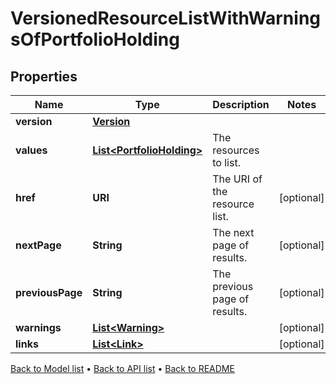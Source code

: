 

# VersionedResourceListWithWarningsOfPortfolioHolding


## Properties

| Name | Type | Description | Notes |
|------------ | ------------- | ------------- | -------------|
|**version** | [**Version**](Version.md) |  |  |
|**values** | [**List&lt;PortfolioHolding&gt;**](PortfolioHolding.md) | The resources to list. |  |
|**href** | **URI** | The URI of the resource list. |  [optional] |
|**nextPage** | **String** | The next page of results. |  [optional] |
|**previousPage** | **String** | The previous page of results. |  [optional] |
|**warnings** | [**List&lt;Warning&gt;**](Warning.md) |  |  [optional] |
|**links** | [**List&lt;Link&gt;**](Link.md) |  |  [optional] |



[Back to Model list](../README.md#documentation-for-models) &#8226; [Back to API list](../README.md#documentation-for-api-endpoints) &#8226; [Back to README](../README.md)


